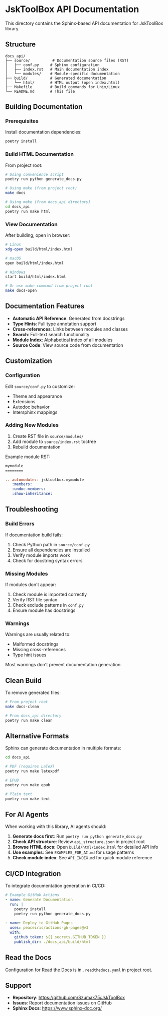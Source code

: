 # JskToolBox API Documentation

This directory contains the Sphinx-based API documentation for JskToolBox library.

## Structure

```
docs_api/
├── source/          # Documentation source files (RST)
│   ├── conf.py     # Sphinx configuration
│   ├── index.rst   # Main documentation index
│   └── modules/    # Module-specific documentation
├── build/          # Generated documentation
│   └── html/       # HTML output (open index.html)
├── Makefile        # Build commands for Unix/Linux
└── README.md       # This file
```

## Building Documentation

### Prerequisites

Install documentation dependencies:

```bash
poetry install
```

### Build HTML Documentation

From project root:

```bash
# Using convenience script
poetry run python generate_docs.py

# Using make (from project root)
make docs

# Using make (from docs_api directory)
cd docs_api
poetry run make html
```

### View Documentation

After building, open in browser:

```bash
# Linux
xdg-open build/html/index.html

# macOS
open build/html/index.html

# Windows
start build/html/index.html

# Or use make command from project root
make docs-open
```

## Documentation Features

- **Automatic API Reference**: Generated from docstrings
- **Type Hints**: Full type annotation support
- **Cross-references**: Links between modules and classes
- **Search**: Full-text search functionality
- **Module Index**: Alphabetical index of all modules
- **Source Code**: View source code from documentation

## Customization

### Configuration

Edit `source/conf.py` to customize:

- Theme and appearance
- Extensions
- Autodoc behavior
- Intersphinx mappings

### Adding New Modules

1. Create RST file in `source/modules/`
2. Add module to `source/index.rst` toctree
3. Rebuild documentation

Example module RST:

```rst
mymodule
========

.. automodule:: jsktoolbox.mymodule
   :members:
   :undoc-members:
   :show-inheritance:
```

## Troubleshooting

### Build Errors

If documentation build fails:

1. Check Python path in `source/conf.py`
2. Ensure all dependencies are installed
3. Verify module imports work
4. Check for docstring syntax errors

### Missing Modules

If modules don't appear:

1. Check module is imported correctly
2. Verify RST file syntax
3. Check exclude patterns in `conf.py`
4. Ensure module has docstrings

### Warnings

Warnings are usually related to:
- Malformed docstrings
- Missing cross-references
- Type hint issues

Most warnings don't prevent documentation generation.

## Clean Build

To remove generated files:

```bash
# From project root
make docs-clean

# From docs_api directory
poetry run make clean
```

## Alternative Formats

Sphinx can generate documentation in multiple formats:

```bash
cd docs_api

# PDF (requires LaTeX)
poetry run make latexpdf

# EPUB
poetry run make epub

# Plain text
poetry run make text
```

## For AI Agents

When working with this library, AI agents should:

1. **Generate docs first**: Run `poetry run python generate_docs.py`
2. **Check API structure**: Review `api_structure.json` in project root
3. **Browse HTML docs**: Open `build/html/index.html` for detailed API info
4. **Use examples**: See `EXAMPLES_FOR_AI.md` for usage patterns
5. **Check module index**: See `API_INDEX.md` for quick module reference

## CI/CD Integration

To integrate documentation generation in CI/CD:

```yaml
# Example GitHub Actions
- name: Generate Documentation
  run: |
    poetry install
    poetry run python generate_docs.py
    
- name: Deploy to GitHub Pages
  uses: peaceiris/actions-gh-pages@v3
  with:
    github_token: ${{ secrets.GITHUB_TOKEN }}
    publish_dir: ./docs_api/build/html
```

## Read the Docs

Configuration for Read the Docs is in `.readthedocs.yaml` in project root.

## Support

- **Repository**: https://github.com/Szumak75/JskToolBox
- **Issues**: Report documentation issues on GitHub
- **Sphinx Docs**: https://www.sphinx-doc.org/

